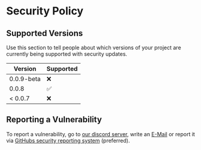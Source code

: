 # Security Policy

## Supported Versions

Use this section to tell people about which versions of your project are
currently being supported with security updates.

| Version    | Supported          |
|------------|--------------------|
| 0.0.9-beta | :x:                |
| 0.0.8      | :white_check_mark: |
| < 0.0.7    | :x:                |

## Reporting a Vulnerability

To report a vulnerability, go to [our discord server](https://discord.gg/JVyyDukQqV), write an
[E-Mail](mailto:elbe.dev.plaq@gmail.com) or report it via
[GitHubs security reporting system](https://github.com/I-Language-Development/I-language/security/advisories/new)
(preferred).
